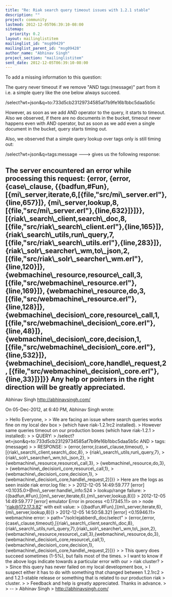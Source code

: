 ```yaml
---
title: "Re: Riak search query timeout issues with 1.2.1 stable"
description: ""
project: community
lastmod: 2012-12-05T06:39:10-08:00
sitemap:
  priority: 0.2
layout: mailinglistitem
mailinglist_id: "msg09429"
mailinglist_parent_id: "msg09428"
author_name: "Abhinav Singh"
project_section: "mailinglistitem"
sent_date: 2012-12-05T06:39:10-08:00
---
```



To add a missing information to this question:

The query never timeout if we remove "AND tags:(message)" part from it 
i.e. a simple query like the one below always succeed. 

/select?wt=json&q=to:733d5cb23129734585af7b9fe16b1bbc5daa5b5c

However, as soon as we add AND operator to the query, it starts to timeout.
Also we observed, if there are no documents in the bucket, timeout never 
happens even with AND operator,
but as soon as we add even a single document in the bucket, query starts timing 
out.

Also, we observed that a simple query lookup over tags only is still timing out:

/select?wt=json&q=tags:message ---&gt; gives us the following response:

The server encountered an error while processing this request:
{error,
 {error,
 {case\\_clause,
 {{badfun,#Fun},
 [{mi\\_server,iterate,6,[{file,"src/mi\\_server.erl"},{line,657}]},
 {mi\\_server,lookup,8,[{file,"src/mi\\_server.erl"},{line,632}]}]}},
 [{riak\\_search\\_client,search\\_doc,8,
 [{file,"src/riak\\_search\\_client.erl"},{line,165}]},
 {riak\\_search\\_utils,run\\_query,7,
 [{file,"src/riak\\_search\\_utils.erl"},{line,283}]},
 {riak\\_solr\\_searcher\\_wm,to\\_json,2,
 [{file,"src/riak\\_solr\\_searcher\\_wm.erl"},{line,120}]},
 {webmachine\\_resource,resource\\_call,3,
 [{file,"src/webmachine\\_resource.erl"},{line,169}]},
 {webmachine\\_resource,do,3,
 [{file,"src/webmachine\\_resource.erl"},{line,128}]},
 {webmachine\\_decision\\_core,resource\\_call,1,
 [{file,"src/webmachine\\_decision\\_core.erl"},{line,48}]},
 {webmachine\\_decision\\_core,decision,1,
 [{file,"src/webmachine\\_decision\\_core.erl"},{line,532}]},
 {webmachine\\_decision\\_core,handle\\_request,2,
 [{file,"src/webmachine\\_decision\\_core.erl"},{line,33}]}]}}
Any help or pointers in the right direction will be greatly appreciated.
--
Abhinav Singh
http://abhinavsingh.com/

On 05-Dec-2012, at 6:40 PM, Abhinav Singh  wrote:

&gt; Hello Everyone,
&gt; 
&gt; We are facing an issue where search queries works fine on my local dev box 
&gt; (which have riak-1.2.1rc2 installed).
&gt; However same queries timeout on our production boxes (which have riak-1.2.1 
&gt; installed):
&gt; 
&gt; QUERY:
&gt; /select?wt=json&q=to:733d5cb23129734585af7b9fe16b1bbc5daa5b5c AND 
&gt; tags:(message)
&gt; 
&gt; RESPONSE:
&gt; {error,{error,{case\\_clause,timeout},
&gt; [{riak\\_search\\_client,search\\_doc,8},
&gt; {riak\\_search\\_utils,run\\_query,7},
&gt; {riak\\_solr\\_searcher\\_wm,to\\_json,2},
&gt; {webmachine\\_resource,resource\\_call,3},
&gt; {webmachine\\_resource,do,3},
&gt; {webmachine\\_decision\\_core,resource\\_call,1},
&gt; {webmachine\\_decision\\_core,decision,1},
&gt; {webmachine\\_decision\\_core,handle\\_request,2}]}}
&gt; Here are the logs as seen inside riak error.log file:
&gt; 
&gt; 2012-12-05 14:49:59.777 [error] &lt;0.1035.0&gt;@mi\\_server:handle\\_info:524 
&gt; lookup/range failure: 
&gt; {{badfun,#Fun},[{mi\\_server,iterate,6},{mi\\_server,lookup,8}]}
&gt; 2012-12-05 14:49:59.777 [error] emulator Error in process &lt;0.17345.11&gt; on 
&gt; node 'riak@172.17.3.82' with exit value: 
&gt; {{badfun,#Fun},[{mi\\_server,iterate,6},{mi\\_server,lookup,8}]}
&gt; 2012-12-05 14:50:58.321 [error] &lt;0.15946.11&gt; webmachine error: 
&gt; path="/solr/ejabberd\\_doc/select"
&gt; {error,{error,{case\\_clause,timeout},[{riak\\_search\\_client,search\\_doc,8},{riak\\_search\\_utils,run\\_query,7},{riak\\_solr\\_searcher\\_wm,to\\_json,2},{webmachine\\_resource,resource\\_call,3},{webmachine\\_resource,do,3},{webmachine\\_decision\\_core,resource\\_call,1},{webmachine\\_decision\\_core,decision,1},{webmachine\\_decision\\_core,handle\\_request,2}]}}
&gt; 
&gt; This query does succeed sometimes (1-5%), but fails most of the times.
&gt; I want to know if the above logs indicate towards a particular error with our 
&gt; riak cluster?
&gt; 
&gt; Since this query has never failed on my local development box, 
&gt; I suspect either it has to do with something that changed between 1.2.1rc2 
&gt; and 1.2.1-stable release or something that is related to our production riak 
&gt; cluster.
&gt; 
&gt; Feedback and help is greatly appreciated. Thanks in advance.
&gt; 
&gt; --
&gt; Abhinav Singh
&gt; http://abhinavsingh.com/

